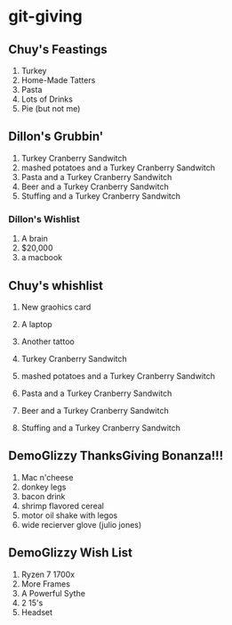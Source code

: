 # git-giving

## Chuy's Feastings

1. Turkey
2. Home-Made Tatters
3. Pasta
4. Lots of Drinks
5. Pie (but not me)

## Dillon's Grubbin'
1. Turkey Cranberry Sandwitch 
2. mashed potatoes and a Turkey Cranberry Sandwitch 
3. Pasta and a Turkey Cranberry Sandwitch 
4. Beer and a Turkey Cranberry Sandwitch 
5. Stuffing and a Turkey Cranberry Sandwitch 


### Dillon's Wishlist 
1. A brain 
2. $20,000
3. a macbook

## Chuy's whishlist
1. New graohics card
2. A laptop
3. Another tattoo

1. Turkey Cranberry Sandwitch
2. mashed potatoes and a Turkey Cranberry Sandwitch
3. Pasta and a Turkey Cranberry Sandwitch
4. Beer and a Turkey Cranberry Sandwitch
5. Stuffing and a Turkey Cranberry Sandwitch

## DemoGlizzy ThanksGiving Bonanza!!!

1. Mac n'cheese
2. donkey legs
3. bacon drink
4. shrimp flavored cereal
5. motor oil shake with legos
6. wide recierver glove (julio jones)

## DemoGlizzy Wish List

1. Ryzen 7 1700x
2. More Frames
3. A Powerful Sythe
4. 2 15's
5. Headset
